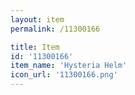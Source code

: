 ```yaml
---
layout: item
permalink: /11300166

title: Item
id: '11300166'
item_name: 'Hysteria Helm'
icon_url: '11300166.png'
---
```

